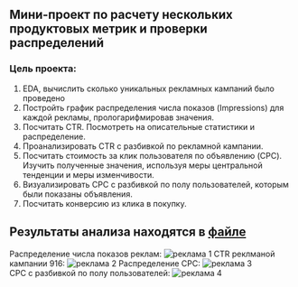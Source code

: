 ## Мини-проект по расчету нескольких продуктовых метрик и проверки распределений

### Цель проекта:
1. EDA, вычислить сколько уникальных рекламных кампаний было проведено
2. Постройть график распределения числа показов (Impressions) для каждой рекламы, прологарифмировав значения.
3. Посчитать CTR. Посмотреть на описательные статистики и распределение.
4. Проанализировать CTR с разбивкой по рекламной кампании.
5. Посчитать стоимость за клик пользователя по объявлению (CPC). Изучить полученные значения, используя меры центральной тенденции и меры изменчивости.
6. Визуализировать CPC с разбивкой по полу пользователей, которым были показаны объявления.
7. Посчитать конверсию из клика в покупку.

## Результаты анализа находятся в [файле](https://github.com/belladzhu/statistic/blob/main/statistic-advertisement/metrics-advertisement.ipynb)
Распределение числа показов реклам:
![реклама 1](https://github.com/belladzhu/statistic/assets/101130608/e37b1b21-447b-48fb-90fb-5c96e907a8c3)
CTR реклманой кампании 916:
![реклама 2](https://github.com/belladzhu/statistic/assets/101130608/d051727b-4418-442a-89f6-747a802e80e9)
Распределение CPC:
![реклама 3](https://github.com/belladzhu/statistic/assets/101130608/111a8b8b-5347-41ba-86e1-7fc6fe0ad0e6) \
CPC с разбивкой по полу пользователей:
![реклама 4](https://github.com/belladzhu/statistic/assets/101130608/19ceda51-0d4f-458b-9f35-365fcc3f29f8)
